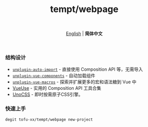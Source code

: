 <h1 align='center'>tempt/webpage</h1>

<br>

<p align='center'>
<a href="./README.md">English</a> | <b>简体中文</b>
</p>

<br>

### 结构设计

- [`unplugin-auto-import`](https://github.com/antfu/unplugin-auto-import) -
  直接使用 Composition API 等，无需导入
- [`unplugin-vue-components`](https://github.com/antfu/unplugin-vue-components) -
  自动加载组件
- [`unplugin-vue-macros`](https://github.com/sxzz/unplugin-vue-macros) -
  探索并扩展更多的宏和语法糖到 Vue 中
- [VueUse](https://github.com/antfu/vueuse) -
  实用的 Composition API 工具合集
- [UnoCSS](https://github.com/unocss/unocss) -
  即时按需原子CSS引擎。

### 快速上手

```bash
degit tofu-xx/tempt/webpage new-project
```
